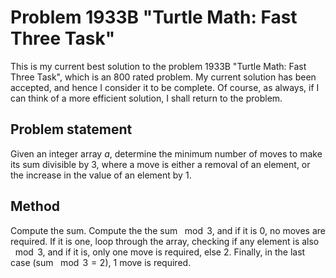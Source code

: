 # Problem 1933B "Turtle Math: Fast Three Task"
This is my current best solution to the problem 1933B "Turtle Math: Fast Three Task", which is an 800 rated problem. My current solution has been accepted, and hence I consider it to be complete. Of course, as always, if I can think of a more efficient solution, I shall return to the problem. 

## Problem statement
Given an integer array $a$, determine the minimum number of moves to make its sum divisible by $3$, where a move is either a removal of an element, or the increase in the value of an element by $1$.

## Method
Compute the sum. Compute the the sum $\mod 3$, and if it is $0$, no moves are required. If it is one, loop through the array, checking if any element is also $\mod 3$, and if it is, only one move is required, else $2$. Finally, in the last case (sum $\mod 3 = 2$), $1$ move is required.